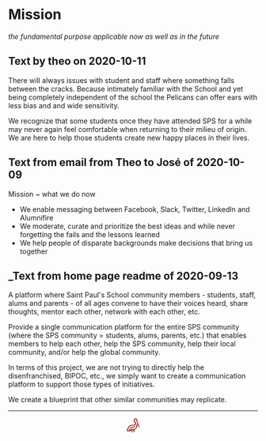 # Mission

_the fundamental purpose applicable now as well as in the future_


## Text by theo on 2020-10-11

There will always issues with student and staff where something falls between the cracks. Because intimately familiar with the School and yet being completely independent of the school the Pelicans can offer ears with less bias and and wide sensitivity.

We recognize that some students once they have attended SPS for a while may never again feel comfortable when returning to their milieu of origin. We are here to help those students create new happy places in their lives.



## Text from email from Theo to José of 2020-10-09


Mission ~ what we do now

* We enable messaging between Facebook, Slack, Twitter, LinkedIn and Alumnifire
* We moderate, curate and prioritize the best ideas and while never forgetting the fails and the lessons learned
* We help people of disparate backgrounds make decisions that bring us together


## _Text from home page readme of 2020-09-13


A platform where Saint Paul's School community members - students, staff, alums and parents - of all ages convene to have their voices heard, share thoughts, mentor each other, network with each other, etc.

Provide a single communication platform for the entire SPS community (where the SPS community = students, alums, parents, etc.) that enables members to help each other, help the SPS community, help their local community, and/or help the global community.

In terms of this project, we are not trying to directly help the disenfranchised, BIPOC, etc., we simply want to create a communication platform to support those types of initiatives.

We create a blueprint that other similar communities may replicate.

***


<center><a href="javascript:window.scrollTo(0,0);" style=text-decoration:none; title="hello! Click me to go up to the top" > <img width=30 src="images/pelican.svg" > </a></center>